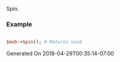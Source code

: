 Spin.
### Example

```perl

$mob->Spin(); # Returns void
```


Generated On 2018-04-29T00:35:14-07:00